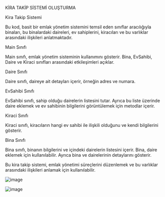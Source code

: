 KİRA TAKİP SİSTEMİ OLUŞTURMA

Kira Takip Sistemi

Bu kod, basit bir emlak yönetim sistemini temsil eden sınıflar aracılığıyla binaları, bu binalardaki daireleri, ev sahiplerini, kiracıları ve bu varlıklar arasındaki ilişkileri anlatmaktadır.

Main Sınıfı

Main sınıfı, emlak yönetim sisteminin kullanımını gösterir. Bina, EvSahibi, Daire ve Kiraci sınıfları arasındaki etkileşimleri açıklar.

Daire Sınıfı

Daire sınıfı, daireye ait detayları içerir, örneğin adres ve numara.

EvSahibi Sınıfı

EvSahibi sınıfı, sahip olduğu dairelerin listesini tutar. Ayrıca bu liste üzerinde daire eklemek ve ev sahibinin bilgilerini görüntülemek için metodlar içerir.

Kiraci Sınıfı

Kiraci sınıfı, kiracıların hangi ev sahibi ile ilişkili olduğunu ve kendi bilgilerini gösterir.

Bina Sınıfı

Bina sınıfı, binanın bilgilerini ve içindeki dairelerin listesini içerir. Bina, daire eklemek için kullanılabilir. Ayrıca bina ve dairelerinin detaylarını gösterir.

Bu kira takip sistemi, emlak yönetimi süreçlerini düzenlemek ve bu varlıklar arasındaki ilişkileri anlamak için kullanılabilir.


![image](https://github.com/5210505058/KiraTakip/assets/127990796/956b6593-de32-4fee-a03f-6fd168e47b62)

![image](https://github.com/5210505058/KiraTakip/assets/127990796/78c9e034-5d18-4e5f-b883-ce7aa7ed4fc9)






